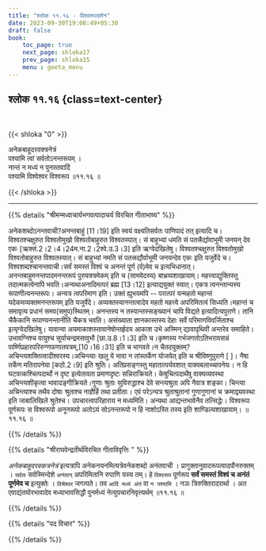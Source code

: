 ```yaml
---
title: "श्लोक ११.१६ - विश्वरूपदर्शन"
date: 2023-09-30T19:08:49+05:30
draft: false
book:
    toc_page: true
    next_page: shloka17
    prev_page: shloka15
    menu : geeta_menu
---
```




## श्लोक ११.१६ {class=text-center}

<br/>

{{< shloka  "0"  >}}

अनेकबाहूदरवक्त्रनेत्रं  
पश्यामि त्वां सर्वतोऽनन्तरूपम् ।    
नान्तं न मध्यं न पुनस्तवादिं  
पश्यामि विश्वेश्वर विश्वरूप ॥११.१६ ॥

{{< /shloka >}}

---


{{% details "श्रीमन्मध्वाचार्यभगवत्पादाचर्य विरचित  गीताभाष्य" %}}

अनेकशब्दोऽनन्तवाची?अनन्तबाहुं [11।19] इति 
स्वयं वक्ष्यतिसर्वतः पाणिपादं तत् इत्यादि च। विश्वतश्चक्षुरुत विश्वतोमुखो विश्वतोबाहुरुत 
विश्वतस्पात्। सं बाहुभ्यां धमति सं पतत्त्रैर्द्यावाभूमी 
जनयन् देव एकः [ऋक्सं.2।2।4।24म.ना.2।2श्वे.उ.3।3]
इति ऋग्वेदखिलेषु। विश्वतश्चक्षुरुत विश्वतोमुखो 
विश्वतोबाहुरुत विश्वतस्यात्। सं बाहुभ्यां नमति सं 
पतत्त्रद्यौर्वाभूमी जनयन्देव एकः इति यजुर्वेदे च। 
विश्वशब्दश्चानन्तवाची।सर्वं समस्तं विश्वं च अनन्तं पूर्ण
(र्व)मेव च इत्यभिधानात्। अनन्तबाहुमनन्तपादमनन्तरूपं 
पुरुवक्त्रमेकम् इति च (सामवेदस्य) बाभ्रव्यशाखायाम्। 
महत्त्वाद्युक्तिस्तु तदात्मकत्वेनापि 
भवति।अन्यथाअनादिमत्परं ब्रह्म [13।12] इत्याद्ययुक्तं 
स्यात्। एकत्र त्वनन्तान्यस्य रूपाणीत्यनन्तरूपः। अन्यत्र 
त्वपरिमाण इति। उक्तं ह्युभयमपि -- परात्परं यन्महतो 
महान्तं यदेकमव्यक्तमनन्तरूपम् इति यजुर्वेदे। 
अव्यक्तस्यानन्तत्वादेव महतो महत्त्वे अपरिमितत्वं 
सिध्यति।महान्तं च समावृत्य प्रधानं समव(समुप)स्थितम्। 
अनन्तस्य न तस्यान्तस्सङ्ख्यानं चापि विद्यते 
इत्यादित्यपुराणे। तानि चैकैकानि रूपाण्यनन्तानीति चैकत्र 
भवति। असंख्याता ज्ञानकास्तस्य देहाः सर्वे 
परिमाणविवर्जिताश्च इत्यृग्वेदखिलेषु। यावान्वा 
अयमाकाशस्तावानेषोन्तर्हृदय आकाश उभे अस्मिन् द्यावापृथिवी 
अन्तरेव समाहिते। उभावग्निश्च वायुश्च सूर्याचन्द्रमसावुभौ 
[छा.उ.8।1।3] इति च।कृष्णस्य गर्भजगतोऽतिभरावसन्नं 
पार्ष्णिप्रहारपरिरुग्णफणातपत्रम्,[10।16।31] इति च 
भागवते।न चैतदयुक्तम्? 
अचिन्त्यशक्तित्वादीश्वरस्य।अचिन्त्याः खलु ये भावा न 
तांस्तर्केण योजयेत् इति च श्रीविष्णुपुराणे [ ]। नैषा 
तर्केण मतिरापनेया [कठो.2।9] इति श्रुतिः। अतिप्रसङ्गस्तु 
महातात्पर्यवशात् वाक्यबलाच्चापनेयः। न हि 
घटवत्कश्चित्पदार्थो न दृष्ट इत्येतावता प्रमाणदृष्टः 
सन्निराक्रियते। केषुचित्पदार्थेषु वाक्यव्यवस्था 
अचिन्त्यशीकृत्वा भावादङ्गीक्रियते।गुणाः श्रुताः 
सुविरुद्धाश्च देवे सन्त्यश्रुता अपि नैवात्र शङ्का। 
चिन्त्या अचिन्त्याश्च तथैव दोषाः श्रुताश्च नाज्ञैर्हि 
तथा प्रतीताः। एवं परेऽन्यत्र श्रुताश्रुतानां गुणागुणानां 
च क्रमाद्व्यवस्था इति जाबालिखिले श्रुतेश्च। 
उपचारत्वपरिहाराय न मध्यमिति। अन्यथा आद्यन्तभावेनैव 
तत्सिद्धेः। विश्वरूपः पूर्णरूपः स विश्वरूपो अनूनरूपो 
अतोऽयं सोऽनन्तरूपो न हि नाशोऽस्ति तस्य इति 
शाण्डिल्यशाखायाम्। ॥११.१६ ॥

{{% /details %}}



{{% details "श्रीराघवेन्द्रतीर्थविरचित गीताविवृत्तिः " %}}

*अनेकबाहूदरवकत्रनेत्रं* इत्यत्रापि 
अनेकनयनमित्यत्रेवनेकशब्दो अनंतवाची । 
प्रागुक्तानुवादरूपत्वादपौनरुक्तम्‌ । `सर्वतः` 
सर्वस्मिन्देशे `अनंतान्` अपरिमितानि रुपाणि यस्य तम्‌। 
हे `विश्वरूप` पूर्णरूप 
**सर्वं समस्तं विश्वं च अनंतं पूर्णमेव च** इत्युक्तेः ।
`विश्रेश्वर` जगत्पते। तव `आदिं मध्यं अंतं` वा 
`न पश्यामि` । नञः त्रिरुक्तिरादरार्था । 
अत एवाद्यंतयोरभावादेव मध्याभावसिद्धौ 
पुनर्मध्यं नेत्युपचारनिवृत्त्यर्थम्‌ ॥११.१६ ॥

{{% /details %}}



{{% details "पद विचार" %}}


{{% /details %}}
